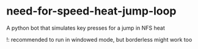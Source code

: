 # need-for-speed-heat-jump-loop
A python bot that simulates key presses for a jump in NFS heat 

!:  recommended to run in windowed mode, but borderless might work too
